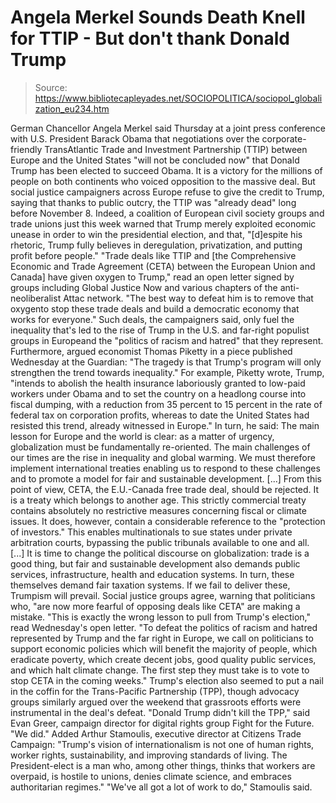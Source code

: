 # Angela Merkel Sounds Death Knell for TTIP - But don't thank Donald Trump

> Source: https://www.bibliotecapleyades.net/SOCIOPOLITICA/sociopol_globalization_eu234.htm

German Chancellor Angela
Merkel
said Thursday at a joint press conference with U.S.
President
Barack Obama that
negotiations over the corporate-friendly
TransAtlantic Trade and Investment Partnership (TTIP)
between Europe and the United States "will not be
concluded now" that Donald Trump has been elected
to succeed Obama.
It is a victory for the
millions of people on both continents who voiced
opposition to the massive deal. But social justice
campaigners across Europe refuse to give the credit to
Trump,
saying that thanks to public outcry, the TTIP was
"already dead" long before November 8.
Indeed, a coalition of
European civil society groups and trade unions just this
week warned that Trump merely exploited economic unease
in order to win the presidential election, and that,
"[d]espite his rhetoric,
Trump fully believes in deregulation, privatization,
and putting profit before people."
"Trade deals like TTIP
and [the
Comprehensive Economic and Trade
Agreement (CETA) between the European
Union and Canada] have given oxygen to Trump," read
an open letter signed by groups including Global
Justice Now and various chapters of the anti-neoliberalist
Attac network.
"The best way to defeat
him is to remove that oxygento stop these trade
deals and build a democratic economy that works for
everyone."
Such deals, the campaigners
said, only fuel the inequality that's led to the rise of
Trump in the U.S. and far-right populist groups in
Europeand the "politics of racism and hatred" that they
represent.
Furthermore,
argued economist Thomas Piketty in a piece published
Wednesday
at the Guardian:
"The tragedy is that
Trump's program will only strengthen the trend
towards inequality."
For example, Piketty wrote,
Trump,
"intends to abolish the
health insurance laboriously granted to low-paid
workers under Obama and to set the country on a
headlong course into fiscal dumping, with a
reduction from 35 percent to 15 percent in the rate
of federal tax on corporation profits, whereas to
date the United States had resisted this trend,
already witnessed in Europe."
In turn, he said:
The main lesson for
Europe and the world is clear: as a matter of
urgency, globalization must be fundamentally
re-oriented.
The main challenges of
our times are the rise in inequality and global
warming. We must therefore implement international
treaties enabling us to respond to these challenges
and to promote a model for fair and sustainable
development.
[...] From this point of
view, CETA, the E.U.-Canada free trade deal, should
be rejected. It is a treaty which belongs to another
age. This strictly commercial treaty contains
absolutely no restrictive measures concerning fiscal
or climate issues.
It does, however,
contain a considerable reference to the "protection
of investors." This enables multinationals to sue
states under private arbitration courts, bypassing
the public tribunals available to one and all.
[...] It is time to
change the political discourse on globalization:
trade is a good thing, but fair and sustainable
development also demands public services,
infrastructure, health and education systems. In
turn, these themselves demand fair taxation systems.
If we fail to deliver
these, Trumpism will prevail.
Social justice groups agree,
warning that politicians who,
"are now more fearful of
opposing deals like CETA" are making a mistake.
"This is exactly the
wrong lesson to pull from Trump's election," read
Wednesday's open letter.
"To defeat the politics
of racism and hatred represented by Trump and the
far right in Europe, we call on politicians to
support economic policies which will benefit the
majority of people, which eradicate poverty, which
create decent jobs, good quality public services,
and which halt climate change.
The first step they must
take is to vote to stop CETA in the coming weeks."
Trump's election also seemed
to put a nail in the coffin for the Trans-Pacific
Partnership (TPP), though advocacy groups
similarly argued over the weekend that grassroots
efforts were instrumental in the deal's defeat.
"Donald Trump didn't
kill the TPP,"
said Evan Greer, campaign director
for digital rights group Fight for the Future. "We
did."
Added Arthur Stamoulis,
executive director at Citizens Trade Campaign:
"Trump's vision of
internationalism is not one of human rights, worker
rights, sustainability, and improving standards of
living.
The President-elect is a man
who, among other things, thinks that workers are
overpaid, is hostile to unions, denies climate science,
and embraces authoritarian regimes."
"We've all got a lot of work
to do," Stamoulis said.
